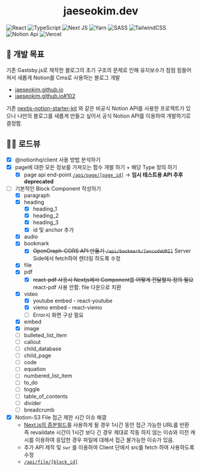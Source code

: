 <div align="center">
  <h1>jaeseokim.dev</h1>
</div>

![React](https://img.shields.io/badge/react-%2320232a.svg?style=for-the-badge&logo=react&logoColor=%2361DAFB) ![TypeScript](https://img.shields.io/badge/typescript-%23007ACC.svg?style=for-the-badge&logo=typescript&logoColor=white)
 ![Next JS](https://img.shields.io/badge/Next-black?style=for-the-badge&logo=next.js&logoColor=white) ![Yarn](https://img.shields.io/badge/yarn-%232C8EBB.svg?style=for-the-badge&logo=yarn&logoColor=white) ![SASS](https://img.shields.io/badge/SASS-hotpink.svg?style=for-the-badge&logo=SASS&logoColor=white) ![TailwindCSS](https://img.shields.io/badge/tailwindcss-%2338B2AC.svg?style=for-the-badge&logo=tailwind-css&logoColor=white) ![Notion Api](https://img.shields.io/badge/Notion%20Api-%23000000.svg?style=for-the-badge&logo=notion&logoColor=white) ![Vercel](https://img.shields.io/badge/vercel-%23000000.svg?style=for-the-badge&logo=vercel&logoColor=white)

## 🚩 개발 목표

기존 Gastsby.js로 제작한 블로그의 초기 구조의 문제로 인해 유지보수가 점점 힘들어져서 새롭게 Notion를 Cms로 사용하는 블로그 개발

- [jaeseokim.github.io](https://github.com/JaeSeoKim/jaeseokim.github.io)
- [jaeseokim.github.io#102](https://github.com/JaeSeoKim/jaeseokim.github.io/issues/102)

기존 [nextjs-notion-starter-kit](https://github.com/transitive-bullshit/nextjs-notion-starter-kit) 와 같은 비공식 Notion API를 사용한 프로젝트가 있으나 나만의 블로그를 새롭게 만들고 싶어서 공식 Notion API를 이용하여 개발하기로 결정함.

## 🚴‍♀️ 로드뷰

- [X] @notionhq/client 사용 방법 분석하기
- [x] page에 대한 모든 정보를 가져오는 함수 개발 하기 + 해당 Type 정의 하기
  - [x] page api end-point [`/api/page/[page_id]`](https://jaeseokim-dev.vercel.app/api/page/13cb8d2d3328425e815a1896267f5906) -> **임시 테스트용 API 추후 deprecated**
- [ ] 기본적인 Block Component 작성하기
  - [x] paragraph
  - [x] heading
    - [x] heading_1
    - [x] heading_2
    - [x] heading_3
    - [x] id 및 anchor 추가
  - [x] audio
  - [x] bookmark
    - [x] ~~OpenGraph-CORS API 만들기 `/api/bookmark/[encodeURI]`~~ Server Side에서 fetch하여 렌더링 하도록 수정
  - [x] file
  - [x] pdf
    - [x] ~~react-pdf 사용시 Nextjs에서 Component를 어떻게 전달할지 정의 필요~~ react-pdf 사용 안함. file 다운으로 치환
  - [x] video
    - [x] youtube embed - react-youtube
    - [x] viemo embed - react-viemo
    - [ ] Error시 화면 구상 필요
  - [x] embed
  - [x] image
  - [ ] bulleted_list_item
  - [ ] callout
  - [ ] child_database
  - [ ] child_page
  - [ ] code
  - [ ] equation
  - [ ] numbered_list_item
  - [ ] to_do
  - [ ] toggle
  - [ ] table_of_contents
  - [ ] divider
  - [ ] breadcrumb
- [x] Notion-S3 File 접근 제한 시간 이슈 해결
  - [Next.js의 증분빌드](https://vercel.com/docs/concepts/next.js/incremental-static-regeneration)를 사용하게 될 경우 1시간 동안 접근 가능한 URL를 반환 즉 revaildate 시간이 1시간 보다 긴 경우 제대로 작동 하지 않는 이슈와 이전 캐시를 이용하여 응답한 경우 파일에 대해서 접근 불가능한 이슈가 있음.
  - 추가 API 제작 및 `swr` 를 이용하여 Client 단에서 src를 fetch 하여 사용하도록 수정
  - [`/api/file/[block_id]`](https://jaeseokim-dev.vercel.app/api/file/ac17cd1f-0332-47fc-ab96-636965b5d41d)
